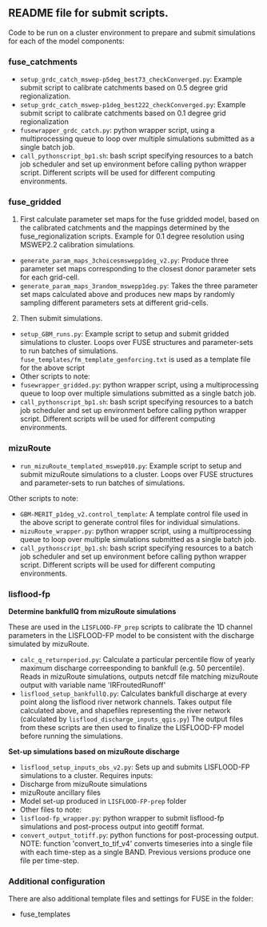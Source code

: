 ## README file for submit scripts.

Code to be run on a cluster environment to prepare and submit simulations for each of the model components:

### fuse_catchments
 - `setup_grdc_catch_mswep-p5deg_best73_checkConverged.py`: Example submit script to calibrate catchments based on 0.5 degree grid regionalization.
 - `setup_grdc_catch_mswep-p1deg_best222_checkConverged.py`: Example submit script to calibrate catchments based on 0.1 degree grid regionalization
 - `fusewrapper_grdc_catch.py`: python wrapper script, using a multiprocessing queue to loop over multiple simulations submitted as a single batch job.
 - `call_pythonscript_bp1.sh`: bash script specifying resources to a batch job scheduler and set up environment before calling python wrapper script. Different scripts will be used for different computing environments.

### fuse_gridded
1. First calculate parameter set maps for the fuse gridded model, based on the calibrated catchments and the mappings determined by the fuse_regionalization scripts. Example for 0.1 degree resolution using MSWEP2.2 calibration simulations.
 - `generate_param_maps_3choicesmswepp1deg_v2.py`: Produce three parameter set maps corresponding to the closest donor parameter sets for each grid-cell.
 - `generate_param_maps_3random_mswepp1deg.py`: Takes the three parameter set maps calculated above and produces new maps by randomly sampling different parameters sets at different grid-cells.
2. Then submit simulations.
 - `setup_GBM_runs.py`: Example script to setup and submit gridded simulations to cluster. Loops over FUSE structures and parameter-sets to run batches of simulations. `fuse_templates/fm_template_genforcing.txt` is used as a template file for the above script
- Other scripts to note:
 - `fusewrapper_gridded.py`:  python wrapper script, using a multiprocessing queue to loop over multiple simulations submitted as a single batch job.
  - `call_pythonscript_bp1.sh`: bash script specifying resources to a batch job scheduler and set up environment before calling python wrapper script. Different scripts will be used for different computing environments.

### mizuRoute
- `run_mizuRoute_templated_mswep010.py`: Example script to setup and submit mizuRoute simulations to a cluster. Loops over FUSE structures and parameter-sets to run batches of simulations.

Other scripts to note:
- `GBM-MERIT_p1deg_v2.control_template`: A template control file used in the above script to generate control files for individual simulations.
- `mizuRoute_wrapper.py`:  python wrapper script, using a multiprocessing queue to loop over multiple simulations submitted as a single batch job.
- `call_pythonscript_bp1.sh`: bash script specifying resources to a batch job scheduler and set up environment before calling python wrapper script. Different scripts will be used for different computing environments.

### lisflood-fp
**Determine bankfullQ from mizuRoute simulations**

These are used in the `LISFLOOD-FP_prep` scripts to calibrate the 1D channel parameters in the LISFLOOD-FP model to be consistent with the discharge simulated by mizuRoute.
- `calc_q_returnperiod.py`: Calculate a particular percentile flow of yearly maximum discharge correesponding to bankfull (e.g. 50 percentile). Reads in mizuRoute simulations, outputs netcdf file matching mizuRoute output with variable name 'IRFroutedRunoff'
- `lisflood_setup_bankfullQ.py`: Calculates bankfull discharge at every point along the lisflood river network channels. Takes output file calculated above, and shapefiles representing the river network (calculated by `lisflood_discharge_inputs_qgis.py`)
The output files from these scripts are then used to finalize the LISFLOOD-FP model before running the simulations.

**Set-up simulations based on mizuRoute discharge**
- `lisflood_setup_inputs_obs_v2.py`: Sets up and submits LISFLOOD-FP simulations to a cluster. Requires inputs:
 - Discharge from mizuRoute simulations
 - mizuRoute ancillary files
 - Model set-up produced in `LISFLOOD-FP-prep` folder
- Other files to note:
 - `lisflood-fp_wrapper.py`: python wrapper to submit lisflood-fp simulations and post-process output into geotiff format.
 - `convert_output_totiff.py`: python functions for post-processing output. NOTE: function 'convert_to_tif_v4' converts timeseries into a single file with each time-step as a single BAND. Previous versions produce one file per time-step.


### Additional configuration
There are also additional template files and settings for FUSE in the folder:
 - fuse_templates
